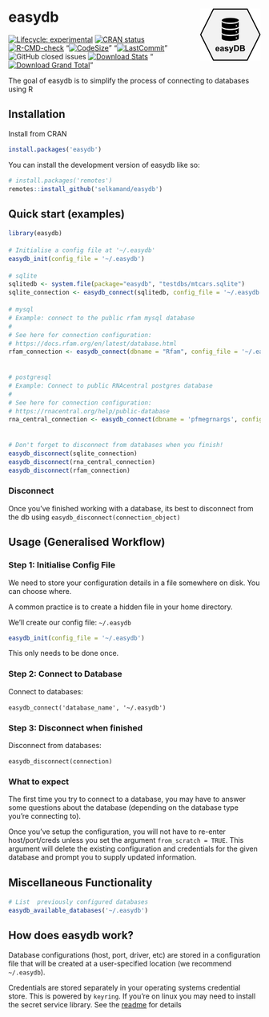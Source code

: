 
<!-- README.md is generated from README.Rmd. Please edit that file -->

# easydb <a href="https://selkamand.github.io/easydb/"><img src="man/figures/logo.png" align="right" height="104"/></a>

<!-- badges: start -->

[![Lifecycle:
experimental](https://img.shields.io/badge/lifecycle-experimental-orange.svg)](https://lifecycle.r-lib.org/articles/stages.html#experimental)
[![CRAN
status](https://www.r-pkg.org/badges/version/easydb)](https://CRAN.R-project.org/package=easydb)
[![R-CMD-check](https://github.com/selkamand/easydb/actions/workflows/R-CMD-check.yaml/badge.svg)](https://github.com/selkamand/easydb/actions/workflows/R-CMD-check.yaml)
“[![CodeSize](https://img.shields.io/github/languages/code-size/selkamand/easydb.svg)](https://github.com/selkamand/easydb)”
“[![LastCommit](https://img.shields.io/github/last-commit/selkamand/easydb.svg)](https://github.com/selkamand/easydb/commits/master)”
![GitHub closed
issues](https://img.shields.io/github/issues-closed-raw/selkamand/easydb)
[![Download
Stats](http://cranlogs.r-pkg.org/badges/easydb)](https://cran.r-project.org/package=easydb)
“[![Download Grand
Total](http://cranlogs.r-pkg.org/badges/last-month/grand-total)](https://cran.r-project.org/package=grand-total)”
<!-- badges: end -->

The goal of easydb is to simplify the process of connecting to databases
using R

## Installation

Install from CRAN

``` r
install.packages('easydb')
```

You can install the development version of easydb like so:

``` r
# install.packages('remotes')
remotes::install_github('selkamand/easydb')
```

## Quick start (examples)

``` r
library(easydb)

# Initialise a config file at '~/.easydb'
easydb_init(config_file = '~/.easydb')

# sqlite
sqlitedb <- system.file(package="easydb", "testdbs/mtcars.sqlite")
sqlite_connection <- easydb_connect(sqlitedb, config_file = '~/.easydb')

# mysql
# Example: connect to the public rfam mysql database
#
# See here for connection configuration: 
# https://docs.rfam.org/en/latest/database.html
rfam_connection <- easydb_connect(dbname = "Rfam", config_file = '~/.easydb')


# postgresql
# Example: Connect to public RNAcentral postgres database
#
# See here for connection configuration: 
# https://rnacentral.org/help/public-database
rna_central_connection <- easydb_connect(dbname = 'pfmegrnargs', config_file = '~/.easydb')


# Don't forget to disconnect from databases when you finish!
easydb_disconnect(sqlite_connection)
easydb_disconnect(rna_central_connection)
easydb_disconnect(rfam_connection)
```

### Disconnect

Once you’ve finished working with a database, its best to disconnect
from the db using `easydb_disconnect(connection_object)`

## Usage (Generalised Workflow)

### Step 1: Initialise Config File

We need to store your configuration details in a file somewhere on disk.
You can choose where.

A common practice is to create a hidden file in your home directory.

We’ll create our config file: `~/.easydb`

``` r
easydb_init(config_file = '~/.easydb')
```

This only needs to be done once.

### Step 2: Connect to Database

Connect to databases:

`easydb_connect('database_name', '~/.easydb')`

### Step 3: Disconnect when finished

Disconnect from databases:

`easydb_disconnect(connection)`

### What to expect

The first time you try to connect to a database, you may have to answer
some questions about the database (depending on the database type you’re
connecting to).

Once you’ve setup the configuration, you will not have to re-enter
host/port/creds unless you set the argument `from_scratch = TRUE`. This
argument will delete the existing configuration and credentials for the
given database and prompt you to supply updated information.

## Miscellaneous Functionality

``` r
# List  previously configured databases
easydb_available_databases('~/.easydb')
```

## How does easydb work?

Database configurations (host, port, driver, etc) are stored in a
configuration file that will be created at a user-specified location (we
recommend `~/.easydb`).

Credentials are stored separately in your operating systems credential
store. This is powered by `keyring`. If you’re on linux you may need to
install the secret service library. See the
[readme](https://github.com/r-lib/keyring) for details

